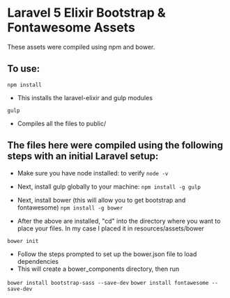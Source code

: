 # Laravel 5 Elixir Bootstrap & Fontawesome Assets
 
These assets were compiled using npm and bower.

## To use:

`npm install`

- This installs the laravel-elixir and gulp modules

`gulp` 

- Compiles all the files to public/

## The files here were compiled using the following steps with an initial Laravel setup:

- Make sure you have node installed: to verify 
`node -v`

- Next, install gulp globally to your machine:
`npm install -g gulp`

- Next, install bower (this will allow you to get bootstrap and fontawesome)
`npm install -g bower`

- After the above are installed, "cd" into the directory where you want to place your files. In my case I placed it in resources/assets/bower 

`bower init` 

- Follow the steps prompted to set up the bower.json file to load dependencies
- This will create a bower_components directory, then run 

`bower install bootstrap-sass --save-dev`
`bower install fontawesome --save-dev`
